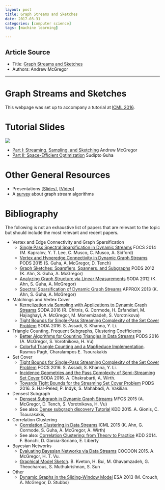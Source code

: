 ```yaml
---
layout: post
title: Graph Streams and Sketches
date: 2017-03-31
categories: [computer science]
tags: [machine learning]

---
```


## Article Source
* Title: [Graph Streams and Sketches](http://people.cs.umass.edu/~mcgregor/graphs/)
* Authors: Andrew McGregor

---

Graph Streams and Sketches
===============

This webpage was set up to accompany a tutorial at [ICML 2016](http://icml.cc/2016/?page_id=97).

Tutorial Slides
===============

![](http://sungsoo.github.com/images/graph-streaming.png)

-   [Part I: Streaming, Sampling, and
    Sketching](http://people.cs.umass.edu/~mcgregor/graphs/slides/16-icml-part1.pdf) Andrew McGregor
-   [Part II: Space-Efficient Optimization](http://people.cs.umass.edu/~mcgregor/graphs/slides/16-icml-part2.pdf)
    Sudipto Guha

Other General Resources
=======================

-   Presentations [[Slides]](http://people.cs.umass.edu/~mcgregor/graphs/slides/12-michigan.pdf),
    [[Video]](http://people.cs.umass.edu/~mcgregor/graphs/slides/12-graphs.mov)
-   A
    [survey](http://people.cs.umass.edu/~mcgregor/papers/13-graphsurvey.pdf)
    about graph stream algorithms

Bibliography
============

The following is not an exhaustive list of papers that are relevant to
the topic but should include the most relevant and recent papers.

-   Vertex and Edge Connectivity and Graph Sparsification
    -   [Single Pass Spectral Sparsification in Dynamic
        Streams](http://arxiv.org/abs/1407.1289) FOCS 2014 (M. Kapralov,
        Y. T. Lee, C. Musco, C. Musco, A. Sidford)
    -   [Vertex and Hyperedge Connectivity in Dynamic Graph
        Streams](../papers/15-pods.pdf) PODS 2015 (S. Guha, A. McGregor,
        D. Tench)
    -   [Graph Sketches: Sparsfiers, Spanners, and
        Subgraphs](../papers/12-pods1.pdf) PODS 2012 (K. Ahn, S. Guha,
        A. McGregor)
    -   [Analyzing Graph Structure via Linear
        Measurements](../papers/12-dynamic.pdf) SODA 2012 (K. Ahn, S.
        Guha, A. McGregor)
    -   [Spectral Sparsification of Dynamic Graph
        Streams](../papers/coming.html) APPROX 2013 (K. Ahn, S. Guha, A.
        McGregor)
-   Matchings and Vertex Cover
    -   [Kernelization via Sampling with Applications to Dynamic Graph
        Streams](http://arxiv.org/abs/1505.01731) SODA 2016 (R. Chitnis,
        G. Cormode, H. Esfandiari, M. Hajiaghayi, A. McGregor, M.
        Monemizadeh, S. Vorotnikova)
    -   [Tight Bounds for Single-Pass Streaming Complexity of the Set
        Cover Problem](http://arxiv.org/abs/1603.05715) SODA 2016. S.
        Assadi, S. Khanna, Y. Li.
-   Triangle Counting, Frequent Subgraphs, Clustering Coefficients
    -   [Better Algorithms for Counting Triangles in Data
        Streams](../papers/coming.html) PODS 2016 (A. McGregor, S.
        Vorotnikova, H. Vu)
    -   [Colorful Triangle Counting and a MapReduce
        Implementation](http://arxiv.org/abs/1103.6073). Rasmus Pagh,
        Charalampos E. Tsourakakis
-   Set Cover
    -   [Tight Bounds for Single-Pass Streaming Complexity of the Set
        Cover Problem](http://arxiv.org/abs/1603.05715) FOCS 2016. S.
        Assadi, S. Khanna, Y. Li.
    -   [Incidence Geometries and the Pass Complexity of Semi-Streaming
        Set Cover](http://arxiv.org/abs/1507.04645) SODA 2016. A.
        Chakrabarti, A. Wirth.
    -   [Towards Tight Bounds for the Streaming Set Cover
        Problem](http://arxiv.org/abs/1509.00118) PODS 2016. S.
        Har-Peled, P. Indyk, S. Mahabadi, A. Vakilian.
-   Densest Subgraph
    -   [Densest Subgraph in Dynamic Graph
        Streams](../papers/15-mfcs.pdf) MFCS 2015 (A. McGregor, D.
        Tench, S. Vorotnikova, H. Vu)
    -   See also: [Dense subgraph discovery
        Tutorial](https://densesubgraphdiscovery.wordpress.com/tutorial/)
        KDD 2015. A. Gionis, C. Tsourakakis,
-   Correlation Clustering
    -   [Correlation Clustering in Data Streams](../papers/15-icml.pdf)
        ICML 2015 (K. Ahn, G. Cormode, S. Guha, A. McGregor, A. Wirth)
    -   See also: [Correlation Clustering: from Theory to
        Practice](http://www.cs.yale.edu/homes/el327/papers/CCtuto_kdd14.pdf)
        KDD 2014. F. Bonchi, D. Garcia-Soriano, E. Liberty
-   Bayesian Networks
    -   [Evaluating Bayesian Networks via Data
        Streams](../papers/15-cocoon.pdf) COCOON 2015. A. McGregor, H.
        T. Vu.
    -   [Graphical Model Sketch](https://arxiv.org/pdf/1602.03105.pdf).
        B. Kveton, H. Bui, M. Ghavamzadeh, G. Theocharous, S.
        Muthukrishnan, S. Sun
-   Other
    -   [Dynamic Graphs in the Sliding-Window
        Model](../papers/13-esa.pdf) ESA 2013 (M. Crouch, A. McGregor,
        D. Stubbs)